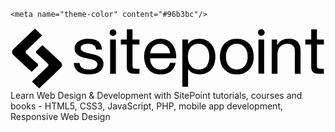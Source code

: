 <!doctype html>
<html lang="pl">
<head>
    <meta charset="UTF-8">
    <title>Service Worker offline demo</title>
	<meta name="viewport" content="width=device-width, initial-scale=1"/>
    <link href='https://fonts.googleapis.com/css?family=Roboto:100' rel='stylesheet' type='text/css'>
    <link rel="stylesheet" href="css/styles.css">
	<link rel="manifest" href="./manifest.json" />
	<link rel="canonical" href="http://localhost/serviceWorker/" />
	
	<meta name="theme-color" content="#96b3bc"/>
</head>
<body>

<svg class="sp-logo" viewBox="0 0 136 27">
    <g fill-rule="evenodd">
        <g id="sitepoint" class="logo-text"><path d="M30.213 16.645c.234.37.538.664.915.884.38.22.807.376 1.282.467.473.096.963.143 1.468.143.388 0 .796-.027 1.22-.084.43-.06.82-.162 1.18-.313.36-.152.655-.375.887-.67.233-.293.35-.667.35-1.124 0-.628-.244-1.102-.727-1.426-.485-.322-1.092-.582-1.82-.783-.726-.197-1.518-.38-2.37-.54-.853-.16-1.644-.39-2.37-.682-.727-.296-1.335-.708-1.82-1.24-.483-.53-.726-1.27-.726-2.22 0-.74.17-1.377.508-1.907.34-.53.777-.962 1.31-1.295.532-.332 1.134-.58 1.803-.74.67-.162 1.335-.244 1.994-.244.852 0 1.638.073 2.356.216.716.14 1.354.39 1.906.74.55.35.992.826 1.323 1.425.33.597.524 1.345.58 2.235h-2.47c-.042-.473-.167-.87-.38-1.18-.214-.315-.484-.566-.815-.758-.33-.186-.694-.327-1.09-.41-.4-.088-.802-.13-1.208-.13-.37 0-.742.03-1.12.085-.378.06-.724.16-1.032.3-.313.142-.563.332-.758.57-.193.237-.29.545-.29.925 0 .417.15.764.45 1.04.3.275.684.503 1.147.683.47.18.992.332 1.573.454.584.125 1.166.253 1.746.386.62.132 1.226.294 1.82.484.59.19 1.114.44 1.57.755.456.31.824.708 1.104 1.18.283.475.422 1.065.422 1.767 0 .89-.19 1.63-.567 2.22-.378.588-.873 1.065-1.483 1.423-.61.36-1.3.613-2.066.754-.766.143-1.527.213-2.283.213-.834 0-1.63-.084-2.385-.255-.758-.17-1.426-.45-2.007-.84-.582-.388-1.048-.9-1.396-1.537-.35-.637-.543-1.41-.584-2.32h2.476c.018.53.144.982.377 1.35" id="Path"></path><path d="M45.69 2.208c0 .782-.646 1.414-1.44 1.414-.796 0-1.44-.632-1.44-1.414 0-.776.644-1.407 1.44-1.407.794 0 1.44.632 1.44 1.408zm-2.676 3.005h2.47v14.724h-2.47V5.213z" id="Path"></path><path d="M55.673 5.213V7.35h-2.996v9.14c0 .284.023.512.072.683.047.17.14.306.276.4.136.094.325.156.567.184.242.027.556.043.945.043h1.135v2.137h-1.89c-.64 0-1.188-.044-1.645-.13-.456-.085-.824-.242-1.106-.468-.28-.23-.49-.554-.626-.97-.134-.417-.204-.97-.204-1.652V7.35h-2.557V5.214h2.557V.8h2.475v4.413h2.996" id="Fill-21"></path><path d="M69.137 18.995c-1.124.836-2.542 1.252-4.247 1.252-1.204 0-2.245-.188-3.128-.568-.882-.38-1.625-.913-2.225-1.596-.602-.683-1.052-1.498-1.354-2.447-.3-.95-.47-1.985-.508-3.105 0-1.118.174-2.144.524-3.075.347-.932.836-1.738 1.47-2.42.63-.683 1.374-1.216 2.238-1.596.863-.377 1.808-.57 2.837-.57 1.337 0 2.447.273 3.33.812.883.542 1.59 1.23 2.123 2.065.533.836.902 1.748 1.107 2.734.203.99.286 1.93.248 2.82h-11.26c-.02.646.057 1.26.234 1.837.173.58.454 1.093.842 1.537.388.45.882.805 1.483 1.07.6.264 1.31.396 2.124.396 1.047 0 1.906-.234 2.573-.713.67-.47 1.112-1.193 1.325-2.16h2.443c-.33 1.65-1.057 2.893-2.18 3.728zm-.597-9.453c-.22-.512-.522-.953-.902-1.324-.378-.37-.824-.665-1.338-.882-.514-.218-1.08-.33-1.704-.33-.637 0-1.215.112-1.73.33-.513.217-.953.516-1.32.895-.37.38-.663.824-.876 1.328-.212.5-.338 1.036-.376 1.605h8.638c-.04-.57-.17-1.108-.392-1.62z" id="Fill-22"></path><path d="M76.67 5.213v1.993h.06c.407-.815 1.047-1.41 1.92-1.78.874-.37 1.832-.555 2.88-.555 1.162 0 2.177.212 3.04.63.863.415 1.58.98 2.152 1.692.574.712 1.004 1.533 1.296 2.465.29.93.435 1.916.435 2.96 0 1.045-.14 2.032-.42 2.96-.283.93-.71 1.743-1.28 2.436-.573.693-1.292 1.24-2.153 1.637-.863.4-1.868.597-3.01.597-.372 0-.784-.037-1.24-.113-.454-.075-.906-.197-1.352-.37-.445-.17-.868-.403-1.266-.698-.395-.294-.732-.658-1.002-1.094h-.06v7.573H74.2V5.213h2.47zm8.89 5.226c-.184-.657-.467-1.24-.845-1.753-.38-.512-.863-.92-1.456-1.224-.59-.303-1.284-.456-2.08-.456-.833 0-1.54.162-2.123.485-.583.324-1.057.747-1.424 1.267-.37.52-.637 1.115-.802 1.778-.163.665-.247 1.338-.247 2.023 0 .723.088 1.42.264 2.092.174.676.45 1.27.83 1.78.377.514.865.927 1.467 1.238.6.315 1.328.47 2.182.47.853 0 1.565-.16 2.14-.483.57-.322 1.03-.748 1.38-1.28.35-.532.6-1.14.756-1.824.154-.682.234-1.385.234-2.106 0-.685-.09-1.353-.277-2.008z" id="Fill-23"></path><path d="M90.874 9.558c.31-.942.774-1.758 1.395-2.45.62-.694 1.386-1.24 2.3-1.64.91-.396 1.957-.597 3.14-.597 1.202 0 2.256.202 3.156.6.904.4 1.663.944 2.285 1.638.62.692 1.085 1.508 1.397 2.45.31.938.465 1.947.465 3.03 0 1.082-.155 2.09-.465 3.02-.312.928-.776 1.74-1.396 2.433-.62.694-1.38 1.236-2.284 1.626-.9.39-1.954.58-3.155.58-1.183 0-2.23-.19-3.14-.58-.914-.39-1.68-.932-2.3-1.625-.622-.693-1.087-1.504-1.396-2.432-.312-.93-.465-1.938-.465-3.02 0-1.083.152-2.092.464-3.03zm2.516 5.41c.24.692.576 1.27 1.003 1.737.428.464.926.82 1.5 1.065.57.248 1.178.37 1.818.37.64 0 1.246-.122 1.82-.37.572-.246 1.07-.6 1.497-1.065.426-.467.76-1.045 1.003-1.738.244-.694.364-1.486.364-2.38 0-.89-.12-1.683-.364-2.376-.244-.693-.577-1.276-1.003-1.75-.428-.475-.925-.836-1.498-1.082-.574-.246-1.18-.37-1.82-.37-.64 0-1.246.124-1.818.37-.573.246-1.07.607-1.5 1.082-.426.474-.76 1.057-1.002 1.75-.242.694-.366 1.487-.366 2.377 0 .894.124 1.686.366 2.38z" id="Fill-24"></path><path d="M109.73 2.176c0 .782-.644 1.414-1.44 1.414-.795 0-1.44-.632-1.44-1.414 0-.776.645-1.407 1.44-1.407.796 0 1.44.63 1.44 1.406zm-2.677 3.006h2.473v14.723h-2.473V5.182z" id="Path"></path><path d="M115.118 5.213v2.334h.057c1.027-1.784 2.66-2.676 4.89-2.676.988 0 1.814.134 2.47.4.66.267 1.195.635 1.602 1.11.408.476.694 1.04.86 1.695.162.653.246 1.382.246 2.18v9.682h-2.474v-9.97c0-.91-.272-1.63-.816-2.16-.543-.533-1.288-.8-2.24-.8-.757 0-1.408.114-1.964.344-.552.23-1.014.55-1.38.967-.368.417-.647.908-.83 1.466-.183.56-.276 1.173-.276 1.838v8.317h-2.474V5.213h2.328" id="Path"></path><path d="M135.31 5.213V7.35h-2.996v9.14c0 .284.023.512.072.683.05.17.14.306.277.4.134.094.325.156.568.184.24.027.558.043.944.043h1.137v2.137h-1.89c-.64 0-1.19-.044-1.646-.13-.454-.085-.823-.242-1.105-.468-.282-.23-.492-.554-.625-.97-.137-.417-.204-.97-.204-1.652V7.35h-2.56V5.214h2.56V.8h2.474v4.413h2.997" id="Fill-28"></path></g>
        <g id="<>">
            <path class="logo-1" d="M1.2 11.814l1.904 1.815 6.018 5.527 2.593-2.463c.236-.32.22-.758-.05-1.06l-2.37-2.045.01-.004-2.554-2.434c-.296-.334-.29-.832.026-1.153l6.87-6.53L10.524.49l-9.32 8.857c-.717.68-.717 1.785-.003 2.467" id="Path"></path>
            <path class="logo-2" d="M21.69 14.97l-1.903-1.817-6.016-5.527-2.593 2.463c-.237.32-.22.756.05 1.06l2.368 2.043-.007.002 2.552 2.436c.3.336.292.832-.025 1.155l-6.87 6.528 3.122 2.98 9.32-8.857c.716-.68.718-1.784.003-2.466" id="Path"></path>
        </g>
    </g>
</svg>
<div>Learn Web Design &amp; Development with SitePoint tutorials, courses and books - HTML5, CSS3, JavaScript, PHP, mobile app development, Responsive Web Design</div>
</body>
<script src="js/app.js"></script>
</html>
